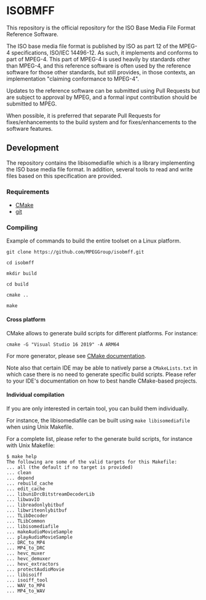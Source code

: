 # ISOBMFF

This repository is the official repository for the ISO Base Media File Format
Reference Software. 

The ISO base media file format is published by ISO as part 12 of the MPEG-4
specifications, ISO/IEC 14496-12. As such, it implements and conforms to
part of MPEG-4. This part of MPEG-4 is used heavily by standards other than
MPEG-4, and this reference software is often used by the reference software
for those other standards, but still provides, in those contexts, an
implementation "claiming conformance to MPEG-4".

Updates to the reference software can be submitted using Pull Requests but
are subject to approval by MPEG, and a formal input contribution should be
submitted to MPEG.

When possible, it is preferred that separate Pull Requests for
fixes/enhancements to the build system and for fixes/enhancements to the
software features.

## Development

The repository contains the libisomediafile which is a library implementing
the ISO base media file format. In addition, several tools to read and
write files based on this specification are provided.

### Requirements

- [CMake](https://cmake.org/)
- [git](https://git-scm.com/)

### Compiling

Example of commands to build the entire toolset on a Linux platform.

```
git clone https://github.com/MPEGGroup/isobmff.git

cd isobmff

mkdir build

cd build

cmake ..

make
```

#### Cross platform

CMake allows to generate build scripts for different platforms. For instance:

```
cmake -G "Visual Studio 16 2019" -A ARM64
```

For more generator, please see [CMake documentation](https://cmake.org/cmake/help/latest/manual/cmake-generators.7.html).

Note also that certain IDE may be able to natively parse a `CMakeLists.txt`
in which case there is no need to generate specific build scripts. Please refer to your IDE's
documentation on how to best handle CMake-based projects.

#### Individual compilation

If you are only interested in certain tool, you can build them individually.

For instance, the libisomediafile can be built using `make libisomediafile`
when using Unix Makefile.

For a complete list, please refer to the generate build scripts, for instance
with Unix Makefile:

```
$ make help
The following are some of the valid targets for this Makefile:
... all (the default if no target is provided)
... clean
... depend
... rebuild_cache
... edit_cache
... libuniDrcBitstreamDecoderLib
... libwavIO
... libreadonlybitbuf
... libwriteonlybitbuf
... TLibDecoder
... TLibCommon
... libisomediafile
... makeAudioMovieSample
... playAudioMovieSample
... DRC_to_MP4
... MP4_to_DRC
... hevc_muxer
... hevc_demuxer
... hevc_extractors
... protectAudioMovie
... libisoiff
... isoiff_tool
... WAV_to_MP4
... MP4_to_WAV

```

